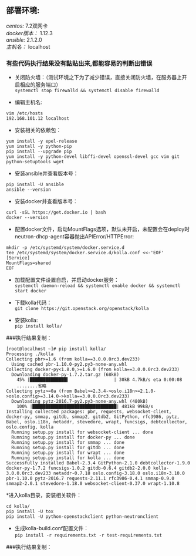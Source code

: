 ## 部署环境:  
_centos:_ 7.2双网卡  
_docker版本：_ 1.12.3    
_ansible:_ 2.1.2.0   
_主机名：_ localhost

### 有些代码执行结果没有黏贴出来,都能容易的判断出错误

* 关闭防火墙：（测试环境之下为了减少错误，直接关闭防火墙，在服务器上开启相应的服务端口）   
``systemctl stop firewalld && systemctl disable firewalld``

* 编辑主机名:  
``` 
vim /etc/hosts  
192.168.101.12 localhost  
```

* 安装相关的依赖包：<br>
``` 
yum install -y epel-release 
yum install -y python-pip 
pip install --upgrade pip 
yum install -y python-devel libffi-devel openssl-devel gcc vim git python-setuptools wget 

```

* 安装ansible并查看版本号： <br>
```  
pip install -U ansible     
ansible --version   
```   

* 安装docker并查看版本号： <br>
```   
curl -sSL https://get.docker.io | bash    
docker --version    
```   
* 配置docker文件，启动MountFlags选项，默认未开启，未配置会在deploy时 neutron-dhcp-agent容器抛出APIError/HTTPError:  
```   
mkdir -p /etc/systemd/system/docker.service.d
tee /etc/systemd/system/docker.service.d/kolla.conf <<-'EOF'
[Service]
MountFlags=shared
EOF
```   

* 加载配置文件设置自启，并启动docker服务： <br>
`` systemctl daemon-reload && systemctl enable docker && systemctl start docker `` 

* 下载kolla代码：<br>
``git clone https://git.openstack.org/openstack/kolla ``  

* 安装kolla: <br>
``pip install kolla/``

###执行结果复制： <br>
```   
[root@localhost ~]# pip install kolla/
Processing ./kolla
Collecting pbr>=1.6 (from kolla==3.0.0.0rc3.dev233)
  Using cached pbr-1.10.0-py2.py3-none-any.whl
Collecting docker-py<1.8.0,>=1.6.0 (from kolla==3.0.0.0rc3.dev233)
  Downloading docker-py-1.7.2.tar.gz (68kB)
    45% |██████████████▍                 | 30kB 4.7kB/s eta 0:00:08
    ........省略
Collecting pytz>=0a (from Babel>=2.3.4->oslo.i18n>=2.1.0->oslo.config>=3.14.0->kolla==3.0.0.0rc3.dev233)
  Downloading pytz-2016.7-py2.py3-none-any.whl (480kB)
    100% |████████████████████████████████| 481kB 99kB/s 
Installing collected packages: pbr, requests, websocket-client, docker-py, smmap, gitdb, smmap2, gitdb2, GitPython, rfc3986, pytz, Babel, oslo.i18n, netaddr, stevedore, wrapt, funcsigs, debtcollector, oslo.config, kolla
  Running setup.py install for websocket-client ... done
  Running setup.py install for docker-py ... done
  Running setup.py install for smmap ... done
  Running setup.py install for gitdb ... done
  Running setup.py install for wrapt ... done
  Running setup.py install for kolla ... done
Successfully installed Babel-2.3.4 GitPython-2.1.0 debtcollector-1.9.0 docker-py-1.7.2 funcsigs-1.0.2 gitdb-0.6.4 gitdb2-2.0.0 kolla-3.0.0.0rc3.dev233 netaddr-0.7.18 oslo.config-3.18.0 oslo.i18n-3.10.0 pbr-1.10.0 pytz-2016.7 requests-2.11.1 rfc3986-0.4.1 smmap-0.9.0 smmap2-2.0.1 stevedore-1.18.0 websocket-client-0.37.0 wrapt-1.10.8      
```  

*进入kolla目录，安装相关软件：<br>
```   
cd kolla/
pip install -U tox
pip install -U python-openstackclient python-neutronclient
```   

* 生成kolla-build.conf配置文件：<br>
``pip install -r requirements.txt -r test-requirements.txt``

###执行结果复制：<br>
```   

```





